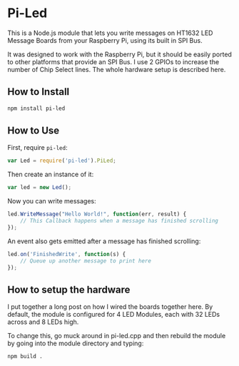 # Pi-Led

This is a Node.js module that lets you write messages on HT1632 LED Message Boards from your Raspberry Pi, using its built in SPI Bus. 

It was designed to work with the Raspberry Pi, but it should be easily ported to other platforms that provide an SPI Bus. I use 2 GPIOs to increase the number of Chip Select lines. The whole hardware setup is described here.

## How to Install

```bash
npm install pi-led
```

## How to Use

First, require `pi-led`:

```js
var Led = require('pi-led').PiLed;
```

Then create an instance of it:

```js
var led = new Led();
```

Now you can write messages:

```js
led.WriteMessage("Hello World!", function(err, result) {
	// This Callback happens when a message has finished scrolling
});
```

An event also gets emitted after a message has finished scrolling:

```js
led.on('FinishedWrite', function(s) {
	// Queue up another message to print here
});
```

## How to setup the hardware

I put together a long post on how I wired the boards together here. By default, the module is configured for 4 LED Modules, each with 32 LEDs across and 8 LEDs high.

To change this, go muck around in pi-led.cpp and then rebuild the module by going into the module directory and typing:

```
npm build .
```

